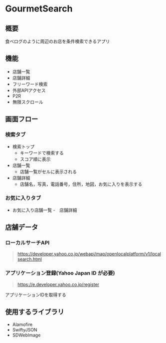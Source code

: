 # GourmetSearch

## 概要
食べログのように周辺のお店を条件検索できるアプリ

## 機能
- 店舗一覧
- 店舗詳細
- フリーワード検索
- 外部APIアクセス
- P2R
- 無限スクロール

## 画面フロー
### 検索タブ
- 検索トップ
  - キーワードで検索する
  - スコア順に表示
- 店舗一覧
  - 店舗一覧がセルに表示される
- 店舗詳細
  - 店舗名，写真，電話番号，住所，地図，お気に入りを表示する
  
### お気に入りタブ
- お気に入り店舗一覧
-　店舗詳細

## 店舗データ
### ローカルサーチAPI
> https://developer.yahoo.co.jp/webapi/map/openlocalplatform/v1/localsearch.html

### アプリケーション登録(Yahoo Japan ID が必要)
> https://e.developer.yahoo.co.jp/register

アプリケーションIDを取得する

## 使用するライブラリ
- Alamofire
- SwiftyJSON
- SDWebImage
